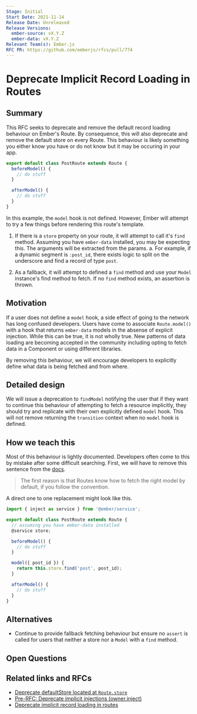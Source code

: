 ```yaml
---
Stage: Initial
Start Date: 2021-11-14
Release Date: Unreleased
Release Versions:
  ember-source: vX.Y.Z
  ember-data: vX.Y.Z
Relevant Team(s): Ember.js
RFC PR: https://github.com/emberjs/rfcs/pull/774 
---
```


# Deprecate Implicit Record Loading in Routes

## Summary

This RFC seeks to deprecate and remove the default record loading behaviour on Ember's Route. By consequence, this will also deprecate and remove the default store on every Route.  This behaviour is likely something you either know you have or do not know but it may be occuring in your app.

```js
export default class PostRoute extends Route {
  beforeModel() {
    // do stuff
  }

  afterModel() {
    // do stuff
  }
}
```

In this example, the `model` hook is not defined.  However, Ember will attempt to try a few things before rendering this route's template.

1. If there is a `store` property on your route, it will attempt to call it's `find` method.  Assuming you have `ember-data` installed, you may be expecting this. The arguments will be extracted from the params.
  a. For example, if a dynamic segment is `:post_id`, there exists logic to split on the underscore and find a record of type `post`.  

2. As a fallback, it will attempt to defined a `find` method and use your `Model` instance's find method to fetch.  If no `find` method exists, an assertion is thrown.

## Motivation

If a user does not define a `model` hook, a side effect of going to the network has long confused developers.  Users have come to associate `Route.model()` with a hook that returns `ember-data` models in the absense of explicit injection. While this can be true, it is not wholly true. New patterns of data loading are becoming accepted in the community including opting to fetch data in a Component or using different libraries.

By removing this behaviour, we will encourage developers to explicitly define what data is being fetched and from where.

## Detailed design

We will issue a deprecation to `findModel` notifying the user that if they want to continue this behaviour of attempting to fetch a resource implicitly, they should try and replicate with their own explicitly defined `model` hook. This will not remove returning the `transition` context when no `model` hook is defined.

## How we teach this

Most of this behaviour is lightly documented.  Developers often come to this by mistake after some difficult searching. First, we will have to remove this sentence from the [docs](https://guides.emberjs.com/release/routing/defining-your-routes/#toc_dynamic-segments).

> The first reason is that Routes know how to fetch the right model by default, if you follow the convention.

A direct one to one replacement might look like this.

```js
import { inject as service } from '@ember/service';

export default class PostRoute extends Route {
  // assuming you have ember-data installed
  @service store;

  beforeModel() {
    // do stuff
  }

  model({ post_id }) {
    return this.store.find('post', post_id);
  }

  afterModel() {
    // do stuff
  }
}
```

## Alternatives

- Continue to provide fallback fetching behaviour but ensure no `assert` is called for users that neither a store nor a `Model` with a `find` method.

## Open Questions

## Related links and RFCs
- [Deprecate defaultStore located at `Route.store`](https://github.com/emberjs/rfcs/issues/377)
- [Pre-RFC: Deprecate implicit injections (owner.inject)](https://github.com/emberjs/rfcs/issues/508)
- [Deprecate implicit record loading in routes](https://github.com/emberjs/rfcs/issues/557)
